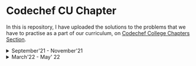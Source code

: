 # Codechef CU Chapter

In this is repository, I have uploaded the solutions to the problems that we have to practise as a part of our curriculum, on 
<a href = "https://www.codechef.com/college-chapter/about">Codechef College Chapters Section</a>.


<details>
<summary>September'21 - November'21</summary>
<br>

- Assignments Problems Link: <a href = "https://www.codechef.com/CUPA2101">```Click Here```</a>
- Practise Problems Link: <a href = "https://www.codechef.com/CUPP2101">```Click Here```</a>

<br>

## Assignments:

### Week 7
- Topic: **Trees**

| Problem     | Question Link | Solution Link   |
| :----------- | :-----------:   |  :-----------:    |
| The Next Big Thing (TNBT)      |<a href = "https://www.codechef.com/CUPA2101/problems/TNBT">Question</a>         | <a href = "https://github.com/prabhxjottsingh/codechef-cu-chapter/blob/master/Week%20007/Assignment/DISCNTK.cpp">Solution</a> 
| Practise Problems      |<a href = "https://www.codechef.com/CUPP2101">Questions</a>         | <a href = "https://github.com/prabhxjottsingh/codechef-cu-chapter/tree/master/Week%20007/Practise">Solutions</a> 
<br>


### Week 6
- Topic: **Queues**

| Problem     | Question Link | Solution Link   |
| :----------- | :-----------:   |  :-----------:    |
| Count Distinct Numbers (DISCNTK)      |<a href = "https://www.codechef.com/CUPA2101/problems/DISCNTK">Question</a>         | <a href = "https://github.com/prabhxjottsingh/codechef-cu-chapter/blob/master/Week%20006/Assignment/DISCNTK.cpp">Solution</a> 
| Practise Problems      |<a href = "https://www.codechef.com/CUPP2101">Questions</a>         | <a href = "https://github.com/prabhxjottsingh/codechef-cu-chapter/tree/master/Week%20006/Practise">Solutions</a> 
<br>

### Week 5
- Topic: **Stacks, Linked List**

| Problem     | Question Link | Solution Link   |
| :----------- | :-----------:   |  :-----------:    |
| Optimal Adjacent Removal (REMCHR)      |<a href = "https://www.codechef.com/CUPA2101/problems/REMCHR">Question</a>         | <a href = "https://github.com/prabhxjottsingh/codechef-cu-chapter/blob/master/Week%20005/Assignment/REMCHR.cpp">Solution</a> 
| Practise Problems      |<a href = "https://www.codechef.com/CUPP2101">Questions</a>         | <a href = "https://github.com/prabhxjottsingh/codechef-cu-chapter/tree/master/Week%20005/Practise">Solutions</a> 
<br>

### Week 4
- Topic: **Binary Search**

| Problem     | Question Link | Solution Link   |
| :----------- | :-----------:   |  :-----------:    |
| Queries in an Array (ARRQUERY)      |<a href = "https://www.codechef.com/CUPA2101/problems/ARRQUERY">Question</a>         | <a href = "https://github.com/prabhxjottsingh/codechef-cu-chapter/blob/master/Week%20004/Assignment/ARRQUERY.cpp">Solution</a>                |
| Is this knapsack ? (SACKNAP)   |<a href = "https://www.codechef.com/CUPA2101/problems/SACKNAP">Question</a>         | <a href = "https://github.com/prabhxjottsingh/codechef-cu-chapter/blob/master/Week%20004/Assignment/SACKNAP.cpp">Solution</a>
| Practise Problems      |<a href = "https://www.codechef.com/CUPP2101">Questions</a>         | <a href = "https://github.com/prabhxjottsingh/codechef-cu-chapter/tree/master/Week%20004/Practise">Solutions</a> 
<br>

### Week 3
- Topic: **STL (Standard Template Library)**

| Problem     | Question Link | Solution Link   |
| :----------- | :-----------:   |  :-----------:    |
| Free Time (FRTIME)      |<a href = "https://www.codechef.com/CUPA2101/problems/FRTIME">Question</a>         | <a href = "https://github.com/prabhxjottsingh/codechef-cu-chapter/blob/master/Week%20003/Assignment/FRTIME.cpp">Solution</a>                |
| Pair Sort Version 3 (PSORT3)   |<a href = "https://www.codechef.com/CUPA2101/problems/PSORT3">Question</a>         | <a href = "https://github.com/prabhxjottsingh/codechef-cu-chapter/blob/master/Week%20003/Assignment/PSORT3.cpp">Solution</a>
| Practise Problems      |<a href = "https://www.codechef.com/CUPP2101">Questions</a>         | <a href = "https://github.com/prabhxjottsingh/codechef-cu-chapter/tree/master/Week%20003/Practise">Solutions</a> 
<br>

### Week 2
| Problem     | Question Link | Solution Link   |
| :----------- | :-----------:   |  :-----------:    |
| Longest Subarray (CHEFSUB)      |<a href = "https://www.codechef.com/CUPA2101/problems/CHEFSUB">Question</a>         | <a href = "https://github.com/prabhxjottsingh/codechef-cu-chapter/blob/master/Week%20002/Assignment/CHEFSUB.cpp">Solution</a>                |
| Students and Fighting (STUFIGHT)   |<a href = "https://www.codechef.com/CUPA2101/problems/STUFIGHT">Question</a>         | <a href = "https://github.com/prabhxjottsingh/codechef-cu-chapter/blob/master/Week%20002/Assignment/STUFIGHT.cpp">Solution</a>
| Practise Problems      |<a href = "https://www.codechef.com/CUPP2101">Questions</a>         | <a href = "https://github.com/prabhxjottsingh/codechef-cu-chapter/tree/master/Week%20002/Practise">Solutions</a> 
<br>

### Week 1
| Problem     | Question Link | Solution Link   |
| :----------- | :-----------:   |  :-----------:    |
| Balanced Brackets (BALBRACK)      |<a href = "https://www.codechef.com/CUPA2101/problems/BALBRACK">Question</a>         | <a href = "https://github.com/prabhxjottsingh/codechef-cu-chapter/blob/master/Week%20001/Assignment/BALBRACK.cpp">Solution</a>                |
| Simple Division (CHEDIV)   |<a href = "https://www.codechef.com/CUPA2101/problems/CHEDIV">Question</a>         | <a href = "https://github.com/prabhxjottsingh/codechef-cu-chapter/blob/master/Week%20001/Assignment/CHEDIV.cpp">Solution</a>
| Alternating Subsequences (CHEFLAT)      |<a href = "https://www.codechef.com/CUPA2101/problems/CHEFALT">Question</a>         | <a href = "https://github.com/prabhxjottsingh/codechef-cu-chapter/blob/master/Week%20001/Assignment/CHEFALT.cpp">Solution</a>
| Practise Problems      |<a href = "https://www.codechef.com/CUPP2101">Questions</a>         | <a href = "https://github.com/prabhxjottsingh/codechef-cu-chapter/tree/master/Week%20001/Practise">Solutions</a> 

</details>

<details>
<summary> March'22 - May' 22</summary>
<br>

<details>
<summary>
Week 1
</summary>
<br>


- Assignment Problems Link: <a href = "#"> ``` No Assignments in Week - 1``` </a>
- Practise Problems Link: <a href = "https://www.codechef.com/CUNPPP0001"> ```Click Here``` </a>

<details>
<summary>
Practise Problem Set
</summary>

- Topic: **Basics**

| Problem     | Question Link | Solution Link   |
| :----------- | :-----------:   |  :-----------:    |
| Add Two Numbers      |<a href = "https://www.codechef.com/CUNPPP0001/problems/FLOW001" target = "_blank">Question</a>         | <a href = "https://github.com/prabhxjottsingh/codechef-cu-chapter/blob/master/Semester%204/Week%2001/Practise/AddTwoNumbers.py" target = "_blank">Solution</a> 
| Second Max of Three Numbers      |<a href = "https://www.codechef.com/CUNPPP0001/problems/SNDMAX" target = "_blank">Questions</a>         | <a href = "https://github.com/prabhxjottsingh/codechef-cu-chapter/blob/master/Semester%204/Week%2001/Practise/SecondMaxofThreeNumbers.py" rel="noopener noreferrer" target="_blank">Solutions</a> 
<br>
</details>

</detials>

</details>

<details>
<summary>
Week 2
</summary>
<br>

- Topic: **Greedy/Constructive Algorithm**

| Problem     | Question Link | Solution Link   |
| :----------- | :-----------:   |  :-----------:    |
| Practise Problem Set      |<a href = "https://www.codechef.com/CUNPPP0002" target = "_blank">Questions</a>         | <a href = "https://github.com/prabhxjottsingh/codechef-cu-chapter/tree/master/March'22%20-%20May'22/Week%2002/Practise" target = "_blank">Solutions</a> 
| Assignment Problem Set      |<a href = "https://www.codechef.com/CUNAPP0001" target = "_blank">Questions</a>         | <a href = "https://github.com/prabhxjottsingh/codechef-cu-chapter/tree/master/March'22%20-%20May'22/Week%2002/Assignment" rel="noopener noreferrer" target="_blank">Solutions</a> 
<br>
</details>

<details>
<summary>
Week 3
</summary>
<br>

- Topic: **Basic Maths**

| Problem     | Questions Link | Solutions Link   |
| :----------- | :-----------:   |  :-----------:    |
| Practise Problem Set      |<a href = "https://www.codechef.com/CUNPPP0003" target = "_blank">Questions</a>         | <a href = "https://github.com/prabhxjottsingh/codechef-cu-chapter/tree/master/March'22%20-%20May'22/Week%2003/Practise" target = "_blank">Solutions</a> 
| Assignment Problem Set      |<a href = "https://www.codechef.com/CUNAPP0002/" target = "_blank">Questions</a>         | <a href = "https://github.com/prabhxjottsingh/codechef-cu-chapter/tree/master/March'22%20-%20May'22/Week%2003/Assignment" rel="noopener noreferrer" target="_blank">Solutions</a> 
<br>
</details>

</detials>

<details>
<summary>
Week 4
</summary>
<br>

- Topic: **Implementation**

| Problem     | Questions Link | Solutions Link   |
| :----------- | :-----------:   |  :-----------:    |
| Practise Problem Set      |<a href = "https://www.codechef.com/CUNPPP0004" target = "_blank">Questions</a>         | <a href = "https://github.com/prabhxjottsingh/codechef-cu-chapter/tree/master/March'22%20-%20May'22/Week%2004/Practise" target = "_blank">Solutions</a> 
| Assignment Problem Set      |<a href = "https://www.codechef.com/CUNAPP0003/" target = "_blank">Questions</a>         | <a href = "https://github.com/prabhxjottsingh/codechef-cu-chapter/tree/master/March'22%20-%20May'22/Week%2004/Assignment" rel="noopener noreferrer" target="_blank">Solutions</a> 
<br>
</details>

<details>
<summary>
Week 5
</summary>
<br>

- Topic: **Basic**

| Problem     | Questions Link | Solutions Link   |
| :----------- | :-----------:   |  :-----------:    |
| Practise Problem Set      |<a href = "https://www.codechef.com/CUNPPP0005" target = "_blank">Questions</a>         | <a href = "https://github.com/prabhxjottsingh/codechef-cu-chapter/tree/master/March'22%20-%20May'22/Week%2005/Practise" target = "_blank">Solutions</a> 
| Assignment Problem Set      |<a href = "https://www.codechef.com/CUNAPP0004/" target = "_blank">Questions</a>         | <a href = "https://github.com/prabhxjottsingh/codechef-cu-chapter/tree/master/March'22%20-%20May'22/Week%2005/Assignment" rel="noopener noreferrer" target="_blank">Solutions</a> 
<br>
</details>

</detials>

